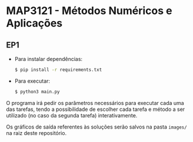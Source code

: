 # MAP3121 - Métodos Numéricos e Aplicações

## EP1

- Para instalar dependências:  
    ```bash
    $ pip install -r requirements.txt
    ```
- Para executar:
    ```bash
    $ python3 main.py
    ```

O programa irá pedir os parâmetros necessários para executar cada uma das tarefas, tendo a possibilidade de escolher cada tarefa e método a ser utilizado (no caso da segunda tarefa) interativamente.

Os gráficos de saída referentes às soluções serão salvos na pasta `images/` na raiz deste repositório.
